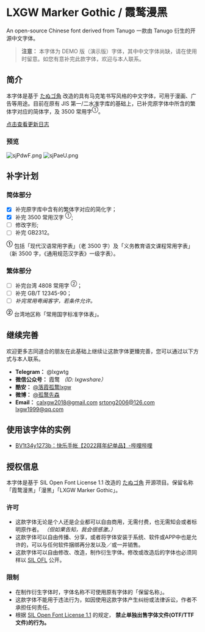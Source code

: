 # LXGW Marker Gothic / 霞鹜漫黑
An open-source Chinese font derived from Tanugo 一款由 Tanugo 衍生的开源中文字体。

> **注意：**
> 本字体为 DEMO 版（演示版）字体，其中中文字体尚缺，请在使用时留意。如您有意补完此款字体，欢迎与本人联系。

## 简介
本字体是基于 [たぬゴ角](https://tanukifont.com/) 改造的具有马克笔书写风格的中文字体，可用于漫画、广告等用途。目前在原有 JIS 第一/二水准字库的基础上，已补完原字体中所含的繁体字对应的简体字，及 3500 常用字<sup>①</sup>。

[点击查看更新日志](https://github.com/lxgw/LxgwMarkerGothic/blob/main/HISTORY.md)

### 预览
![sjPdwF.png](https://s3.ax1x.com/2021/01/26/sjPdwF.png)
![sjPaeU.png](https://s3.ax1x.com/2021/01/26/sjPaeU.png)
## 补字计划
### 简体部分
- [x] 补完原字库中含有的繁体字对应的简化字；
- [x] 补完 3500 常用汉字 <sup>①</sup>;
- [ ] 修改字形; 
- [ ] 补完 GB2312。

**<sup>①</sup>** 包括「现代汉语常用字表」（老 3500 字）及「义务教育语文课程常用字表」（新 3500 字，《通用规范汉字表》一级字表）。

### 繁体部分 
- [ ] 补完台湾 4808 常用字 <sup>②</sup>；
- [ ] 补完 GB/T 12345-90；
- [ ] *补完常用粤闽客字，若条件允许。*

**<sup>②</sup>** 台湾地区称「常用国字标准字体表」。

## 继续完善
欢迎更多志同道合的朋友在此基础上继续让这款字体更臻完善，您可以通过以下方式与本人联系。
- **Telegram：** @lxgwtg
- **微信公众号：** 霞鹜 *（ID: lxgwshare）*
- **酷安：** [@落霞孤鹜lxgw](https://www.coolapk.com/u/633884)
- **微博：** [@孤鹜先森](https://weibo.com/6624339726)
- **Email：** calxgw2018@gmail.com srtong2006@126.com lxgw1999@qq.com

## 使用该字体的实例
- [BV1t34y1273b：快乐手帐【2022拜年纪单品】-哔哩哔哩](https://b23.tv/LeR0zlj)

## 授权信息
本字体是基于 SIL Open Font License 1.1 改造的 [たぬゴ角](https://tanukifont.com/) 开源项目。保留名称「霞鹜漫黑」「漫黑」「LXGW Marker Gothic」。
### 许可
- 这款字体无论是个人还是企业都可以自由商用，无需付费，也无需知会或者标明原作者。 *（但如果告知，我会很感激。）*
- 这款字体可以自由传播、分享，或者将字体安装于系统、软件或APP中也是允许的，可以与任何软件捆绑再分发以及／或一并销售。
- 这款字体可以自由修改、改造，制作衍生字体。修改或改造后的字体也必须同样以 [SIL OFL](https://scripts.sil.org/OFL) 公开。
### 限制
- 在制作衍生字体时，字体名称不可使用原有字体的「保留名称」。
- 这款字体不能用于违法行为，如因使用这款字体产生纠纷或法律诉讼，作者不承担任何责任。
- 根据 [SIL Open Font License 1.1](https://scripts.sil.org/OFL) 的规定， **禁止单独出售字体文件(OTF/TTF文件)的行为。**
